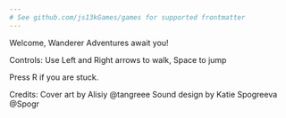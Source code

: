 ```yaml
---
# See github.com/js13kGames/games for supported frontmatter
---
```

Welcome, Wanderer
Adventures await you!

Controls:
Use Left and Right arrows to walk, Space to jump

Press R if you are stuck.


Credits:
Cover art by Alisiy @tangreee
Sound design by Katie Spogreeva @Spogr